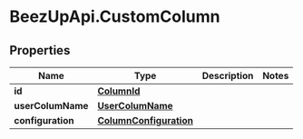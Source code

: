 # BeezUpApi.CustomColumn

## Properties
Name | Type | Description | Notes
------------ | ------------- | ------------- | -------------
**id** | [**ColumnId**](ColumnId.md) |  | 
**userColumName** | [**UserColumName**](UserColumName.md) |  | 
**configuration** | [**ColumnConfiguration**](ColumnConfiguration.md) |  | 


